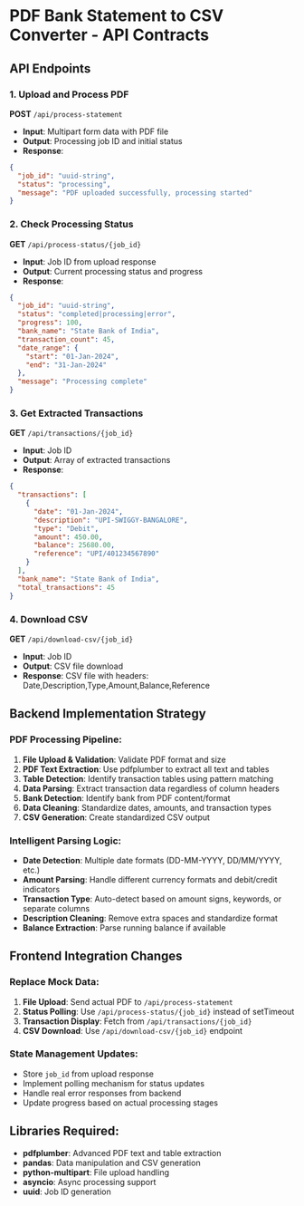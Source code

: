 # PDF Bank Statement to CSV Converter - API Contracts

## API Endpoints

### 1. Upload and Process PDF
**POST** `/api/process-statement`
- **Input**: Multipart form data with PDF file
- **Output**: Processing job ID and initial status
- **Response**: 
```json
{
  "job_id": "uuid-string",
  "status": "processing",
  "message": "PDF uploaded successfully, processing started"
}
```

### 2. Check Processing Status
**GET** `/api/process-status/{job_id}`
- **Input**: Job ID from upload response
- **Output**: Current processing status and progress
- **Response**:
```json
{
  "job_id": "uuid-string",
  "status": "completed|processing|error",
  "progress": 100,
  "bank_name": "State Bank of India",
  "transaction_count": 45,
  "date_range": {
    "start": "01-Jan-2024",
    "end": "31-Jan-2024"
  },
  "message": "Processing complete"
}
```

### 3. Get Extracted Transactions
**GET** `/api/transactions/{job_id}`
- **Input**: Job ID
- **Output**: Array of extracted transactions
- **Response**:
```json
{
  "transactions": [
    {
      "date": "01-Jan-2024",
      "description": "UPI-SWIGGY-BANGALORE",
      "type": "Debit",
      "amount": 450.00,
      "balance": 25680.00,
      "reference": "UPI/401234567890"
    }
  ],
  "bank_name": "State Bank of India",
  "total_transactions": 45
}
```

### 4. Download CSV
**GET** `/api/download-csv/{job_id}`
- **Input**: Job ID
- **Output**: CSV file download
- **Response**: CSV file with headers: Date,Description,Type,Amount,Balance,Reference

## Backend Implementation Strategy

### PDF Processing Pipeline:
1. **File Upload & Validation**: Validate PDF format and size
2. **PDF Text Extraction**: Use pdfplumber to extract all text and tables
3. **Table Detection**: Identify transaction tables using pattern matching
4. **Data Parsing**: Extract transaction data regardless of column headers
5. **Bank Detection**: Identify bank from PDF content/format
6. **Data Cleaning**: Standardize dates, amounts, and transaction types
7. **CSV Generation**: Create standardized CSV output

### Intelligent Parsing Logic:
- **Date Detection**: Multiple date formats (DD-MM-YYYY, DD/MM/YYYY, etc.)
- **Amount Parsing**: Handle different currency formats and debit/credit indicators
- **Transaction Type**: Auto-detect based on amount signs, keywords, or separate columns
- **Description Cleaning**: Remove extra spaces and standardize format
- **Balance Extraction**: Parse running balance if available

## Frontend Integration Changes

### Replace Mock Data:
1. **File Upload**: Send actual PDF to `/api/process-statement`
2. **Status Polling**: Use `/api/process-status/{job_id}` instead of setTimeout
3. **Transaction Display**: Fetch from `/api/transactions/{job_id}`
4. **CSV Download**: Use `/api/download-csv/{job_id}` endpoint

### State Management Updates:
- Store `job_id` from upload response
- Implement polling mechanism for status updates
- Handle real error responses from backend
- Update progress based on actual processing stages

## Libraries Required:
- **pdfplumber**: Advanced PDF text and table extraction
- **pandas**: Data manipulation and CSV generation
- **python-multipart**: File upload handling
- **asyncio**: Async processing support
- **uuid**: Job ID generation